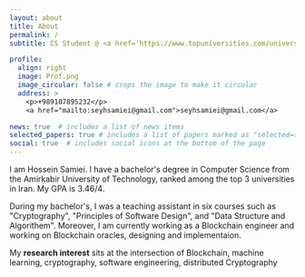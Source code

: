 ```yaml
---
layout: about
title: About
permalink: /
subtitle: CS Student @ <a href='https://www.topuniversities.com/universities/amirkabir-university-technology'>AUT</a> | Blockchain Engineer @ <a href='https://nexarae.com/'>Nexarae</a>

profile:
  align: right
  image: Prof.png
  image_circular: false # crops the image to make it circular
  address: >
    <p>+989107895232</p>
    <a href="mailto:seyhsamiei@gmail.com">seyhsamiei@gmail.com</a>

news: true  # includes a list of news items
selected_papers: true # includes a list of papers marked as "selected={true}"
social: true  # includes social icons at the bottom of the page
---
```


I am Hossein Samiei. I have a bachelor's degree in Computer Science from the Amirkabir University of Technology, ranked among the top 3 universities in Iran. My GPA is 3.46/4.

During my bachelor's, I was a teaching assistant in six courses such as "Cryptography", "Principles of Software Design", and "Data Structure and Algorithem". Moreover, I am currently working as a Blockchain engineer and working on Blockchain oracles, designing and implementaion. 

My **research interest** sits at the intersection of Blockchain, machine learning, cryptography, software engineering, distributed Cryptography